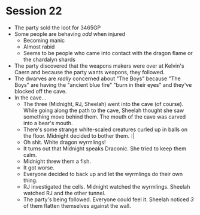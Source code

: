 # Session 22
* The party sold the loot for 3465GP
* Some people are behaving _odd_ when injured
	* Becoming manic
	* Almost rabid
	* Seems to be people who came into contact with the dragon flame or the chardalyn shards
* The party discovered that the weapons makers were over at Kelvin's Caern and because the party wants weapons, they followed.
* The dwarves are _really_ concerned about "The Boys" because  "The Boys" are having the "ancient blue fire" "burn in their eyes" and they've blocked off the cave.
* In the cave...
	* The three (Midnight, RJ, Sheelah) went into the cave (of course). While going along the path to the cave, Sheelah thought she saw something move behind them. The mouth of the cave was carved into a bear's mouth.
	* There's some strange white-scaled creatures curled up in balls on the floor. Midnight decided to bother them. :|
	* Oh shit. White dragon wyrmlings!
	* It turns out that Midnight speaks Draconic. She tried to keep them calm.
	* Midnight threw them a fish.
	* It got worse.
	* Everyone decided to back up and let the wyrmlings do their own thing.
	* RJ investigated the cells. Midnight watched the wyrmlings. Sheelah watched RJ and the other tunnel.
	* The party's being followed. Everyone could feel it. Sheelah noticed _3_ of them flatten themselves against the wall.
<!--stackedit_data:
eyJoaXN0b3J5IjpbLTQzMjc4MjQ2Miw0MTQwMDE1MjgsLTIxMT
U4NTAzOTNdfQ==
-->